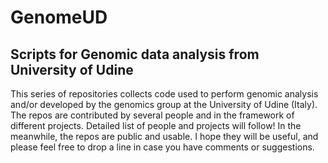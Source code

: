 # GenomeUD
## Scripts for Genomic data analysis from University of Udine
This series of repositories collects code used to perform genomic analysis and/or developed by the genomics group at the University of Udine (Italy). 
The repos are contributed by several people and in the framework of different projects. Detailed list of people and projects will follow!
In the meanwhile, the repos are public and usable. I hope they will be useful, and please feel free to drop a line in case you have comments or suggestions.
